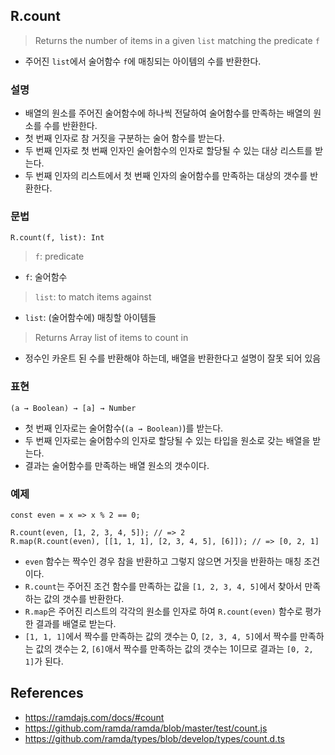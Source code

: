 ## R.count

> Returns the number of items in a given `list` matching the predicate `f`
- 주어진 `list`에서 술어함수 `f`에 매칭되는 아이템의 수를 반환한다.

### 설명

- 배열의 원소를 주어진 술어함수에 하나씩 전달하여 술어함수를 만족하는 배열의 원소를 수를 반환한다.
- 첫 번째 인자로 참 거짓을 구분하는 술어 함수를 받는다.
- 두 번째 인자로 첫 번째 인자인 술어함수의 인자로 할당될 수 있는 대상 리스트를 받는다.
- 두 번째 인자의 리스트에서 첫 번째 인자의 술어함수를 만족하는 대상의 갯수를 반환한다.

### 문법

```
R.count(f, list): Int
```
> `f`: predicate
- `f`: 술어함수
> `list`: to match items against
- `list`: (술어함수에) 매칭할 아이템들
> Returns Array list of items to count in
- 정수인 카운트 된 수를 반환해야 하는데, 배열을 반환한다고 설명이 잘못 되어 있음

### 표현

```
(a → Boolean) → [a] → Number
```
- 첫 번째 인자로는 술어함수(`(a → Boolean)`)를 받는다.
- 두 번째 인자로는 술어함수의 인자로 할당될 수 있는 타입을 원소로 갖는 배열을 받는다.
- 결과는 술어함수를 만족하는 배열 원소의 갯수이다.

### 예제

```
const even = x => x % 2 == 0;

R.count(even, [1, 2, 3, 4, 5]); // => 2
R.map(R.count(even), [[1, 1, 1], [2, 3, 4, 5], [6]]); // => [0, 2, 1]
```
- `even` 함수는 짝수인 경우 참을 반환하고 그렇지 않으면 거짓을 반환하는 매칭 조건이다.
- `R.count`는 주어진 조건 함수를 만족하는 값을 `[1, 2, 3, 4, 5]`에서 찾아서 만족하는 값의 갯수를 반환한다.
- `R.map`은 주어진 리스트의 각각의 원소를 인자로 하여 `R.count(even)` 함수로 평가한 결과를 배열로 받는다.
- `[1, 1, 1]`에서 짝수를 만족하는 값의 갯수는 0, `[2, 3, 4, 5]`에서 짝수를 만족하는 값의 갯수는 2, `[6]`애서 짝수를 만족하는 값의 갯수는 1이므로 결과는 `[0, 2, 1]`가 된다.

## References
- https://ramdajs.com/docs/#count
- https://github.com/ramda/ramda/blob/master/test/count.js
- https://github.com/ramda/types/blob/develop/types/count.d.ts
